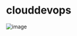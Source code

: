 # clouddevops
![image](https://github.com/user-attachments/assets/ecd3ebc0-aed6-46d7-a8de-2888bea10e9f)
